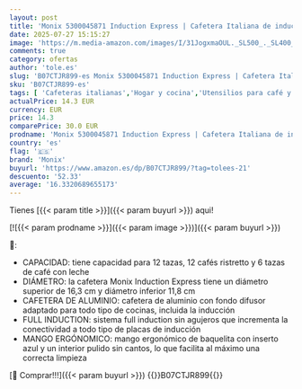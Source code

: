 ```yaml
---
layout: post
title: 'Monix 5300045871 Induction Express | Cafetera Italiana de inducción  Aluminio  Color Plata  12 Tazas'
date: 2025-07-27 15:15:27
image: 'https://m.media-amazon.com/images/I/31JogxmaOUL._SL500_._SL400_.jpg'
comments: true
category: ofertas
author: 'tole.es'
slug: 'B07CTJR899-es Monix 5300045871 Induction Express | Cafetera Italiana de...'
sku: 'B07CTJR899-es'
tags: [ 'Cafeteras italianas','Hogar y cocina','Utensilios para café y té','cafetera','monix','🇪🇸', ]
actualPrice: 14.3 EUR
currency: EUR
price: 14.3
comparePrice: 30.0 EUR
prodname: 'Monix 5300045871 Induction Express | Cafetera Italiana de inducción  Aluminio  Color Plata  12 Tazas'
country: 'es'
flag: '🇪🇸'
brand: 'Monix'
buyurl: 'https://www.amazon.es/dp/B07CTJR899/?tag=tolees-21'
descuento: '52.33'
average: '16.3320689655173'
---
```


Tienes [{{< param title >}}]({{< param buyurl >}}) aqui!

[![{{< param prodname >}}]({{< param image >}})]({{< param buyurl >}})

🔎:

- CAPACIDAD: tiene capacidad para 12 tazas, 12 cafés ristretto y 6 tazas de café con leche
- DIÁMETRO: la cafetera Monix Induction Express tiene un diámetro superior de 16,3 cm y diámetro inferior 11,8 cm
- CAFETERA DE ALUMINIO: cafetera de aluminio con fondo difusor adaptado para todo tipo de cocinas, incluida la inducción
- FULL INDUCTION: sistema full induction sin agujeros que incrementa la conectividad a todo tipo de placas de inducción
- MANGO ERGÓNOMICO: mango ergonómico de baquelita con inserto azul y un interior pulido sin cantos, lo que facilita al máximo una correcta limpieza

[🛒 Comprar!!!]({{< param buyurl >}})
{{<world>}}B07CTJR899{{</world>}}
